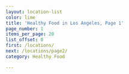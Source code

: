 ```yaml
---
layout: location-list
color: lime
title: 'Healthy Food in Los Angeles, Page 1'
page_number: 1
items_per_page: 20
list_offset: 0
first: /locations/
next: /locations/page2/
category: Healthy Food

---
```

